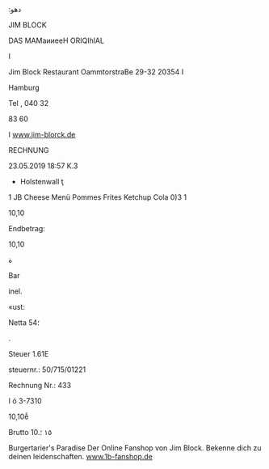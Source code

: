:دهو

JIM BLOCK

DAS  МАМаииееН  ORIQIhlAL

ا

Jim  Block  Restaurant
OammtorstraBe  29-32  20354  ا

Hamburg

Tel ,  040  32

83  60

ا  www.jim-blorck.de

RECHNUNG

23.05.2019  18:57  Κ.3

*  Holstenwall  ţ

1  JB  Cheese  Menü
Pommes  Frites
Ketchup
Cola  0)3  1

10,10

Endbetrag:

10,10

ة

Bar

inel.

«ust:

Netta
54؛

.

Steuer
1.61Ε

steuernr.:  50/715/01221

Rechnung  Nr.:  433

ا  ó  3-7310

10,10ễ

Brutto
10.١٥
؛

Burgertarier's  Paradise
Der  Online  Fanshop  von  Jim  Block.
Bekenne  dich  zu  deinen  leidenschaften.
www.1b-fanshop.de


